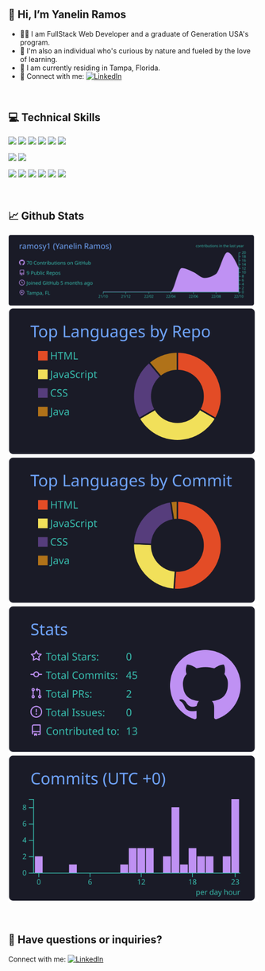 ##  👋 Hi, I’m Yanelin Ramos
- 👩‍🎓 I am FullStack Web Developer and a graduate of Generation USA's program. 
- 💞️ I'm also an individual who's curious by nature and fueled by the love of learning.
- 📍 I am currently residing in Tampa, Florida.
- 🤝 Connect with me: [![LinkedIn](https://img.shields.io/badge/LinkedIn-0077B5?style=flat&logo=linkedin&logoColor=white)](https://www.linkedin.com/in/yanelinramos/)

</br>

## 💻 Technical Skills

![](https://img.shields.io/badge/Code-JavaScript-informational?style=for-the-badge&logo=JavaScript&color=F7DF1E)
![](https://img.shields.io/badge/Code-Java-informational?style=for-the-badge&logo=Java&color=ED8B00)
![](https://img.shields.io/badge/Code-HTML5-informational?style=for-the-badge&logo=HTML5&color=E34F26)
![](https://img.shields.io/badge/Code-SpringBoot-informational?style=for-the-badge&logo=SpringBoot&color=6DB33F)
![](https://img.shields.io/badge/Code-MySQL-informational?style=for-the-badge&logo=MySQL&color=336791)
![](https://img.shields.io/badge/Code-SQLite-informational?style=for-the-badge&logo=SQLite&color=003B57)

![](https://img.shields.io/badge/Style-Bootstrap-informational?style=for-the-badge&logo=Bootstrap&color=7952B3)
![](https://img.shields.io/badge/Style-CSS3-informational?style=for-the-badge&logo=CSS3&color=1572B6)

![](https://img.shields.io/badge/Tools-NPM-informational?style=for-the-badge&logo=NPM&color=CB3837)
![](https://img.shields.io/badge/Tools-Heroku-informational?style=for-the-badge&logo=Heroku&color=430098)
![](https://img.shields.io/badge/Tools-Git-informational?style=for-the-badge&logo=Git&color=F05032)
![](https://img.shields.io/badge/Tools-GitHub-informational?style=for-the-badge&logo=GitHub&color=181717)
![](https://img.shields.io/badge/Tools-VSCode-informational?style=for-the-badge&logo=VisualStudioCode&color=007ACC)
![](https://img.shields.io/badge/Tools-IntellijIDEA-informational?style=for-the-badge&logo=IntellijIdea&color=000000)

</br>

## 📈 Github Stats

[![](https://raw.githubusercontent.com/ramosy1/ramosy1/main/profile-summary-card-output/tokyonight/0-profile-details.svg)](https://github.com/vn7n24fzkq/github-profile-summary-cards)
[![](https://raw.githubusercontent.com/ramosy1/ramosy1/main/profile-summary-card-output/tokyonight/1-repos-per-language.svg)](https://github.com/vn7n24fzkq/github-profile-summary-cards) [![](https://raw.githubusercontent.com/ramosy1/ramosy1/main/profile-summary-card-output/tokyonight/2-most-commit-language.svg)](https://github.com/vn7n24fzkq/github-profile-summary-cards)
[![](https://raw.githubusercontent.com/ramosy1/ramosy1/main/profile-summary-card-output/tokyonight/3-stats.svg)](https://github.com/vn7n24fzkq/github-profile-summary-cards) [![](https://raw.githubusercontent.com/ramosy1/ramosy1/main/profile-summary-card-output/tokyonight/4-productive-time.svg)](https://github.com/vn7n24fzkq/github-profile-summary-cards)

</br>

## 🤔 Have questions or inquiries? 

Connect with me: 
 [![LinkedIn](https://img.shields.io/badge/LinkedIn-0077B5?style=flat&logo=linkedin&logoColor=white)](https://www.linkedin.com/in/yanelinramos/)

<!---
ramosy1/ramosy1 is a ✨ special ✨ repository because its `README.md` (this file) appears on your GitHub profile.
You can click the Preview link to take a look at your changes.
--->
